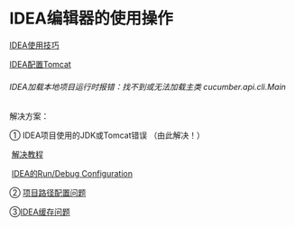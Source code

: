 

# IDEA编辑器的使用操作

[IDEA使用技巧](https://mp.weixin.qq.com/s/tkWPhuxcw13X7vvmrlIA6w)

[IDEA配置Tomcat](https://www.jianshu.com/p/3c75f7fd2f90)



###### IDEA加载本地项目运行时报错：找不到或无法加载主类 cucumber.api.cli.Main

解决方案：

① IDEA项目使用的JDK或Tomcat错误 （由此解决！）

​	[解决教程](https://blog.csdn.net/mrleeapple/article/details/84386675)

​	[IDEA的Run/Debug Configuration]()

② [项目路径配置问题](https://blog.csdn.net/qq_37889152/article/details/82286113?depth_1-utm_source=distribute.pc_relevant.none-task&utm_source=distribute.pc_relevant.none-task)

③[IDEA缓存问题](https://blog.csdn.net/lizongbao1234567890/article/details/78120851?depth_1-utm_source=distribute.pc_relevant.none-task&utm_source=distribute.pc_relevant.none-task)